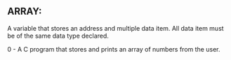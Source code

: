 ARRAY:
------

A variable that stores an address and multiple data item. All data item must be of the same data type declared.

0 - A C program that stores and prints an array of numbers from the user.
